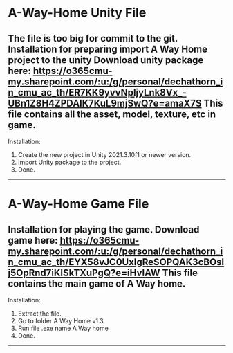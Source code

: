 # A-Way-Home Unity File
The file is too big for commit to the git.
Installation for preparing import A Way Home project to the unity 
Download unity package here: https://o365cmu-my.sharepoint.com/:u:/g/personal/dechathorn_in_cmu_ac_th/ER7KK9yvvNpIjyLnk8Vx_-UBn1Z8H4ZPDAIK7KuL9mjSwQ?e=amaX7S
This file contains all the asset, model, texture, etc in game.
--------------------------------------------------------------------------
Installation:
1. Create the new project in Unity 2021.3.10f1 or newer version.
2. import Unity package to the project.
3. Done.
--------------------------------------------------------------------------
# A-Way-Home Game File
Installation for playing the game.
Download game here: https://o365cmu-my.sharepoint.com/:u:/g/personal/dechathorn_in_cmu_ac_th/EYX58vJC0UxIgReSOPQAK3cBOslj5OpRnd7iKISkTXuPgQ?e=iHvIAW
This file contains the main game of A Way home.
--------------------------------------------------------------------------
Installation:
1. Extract the file.
2. Go to folder A Way Home v1.3
3. Run file .exe name A Way home
4. Done.
--------------------------------------------------------------------------
